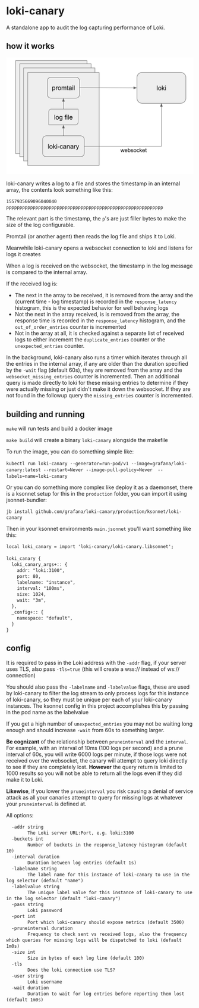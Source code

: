 
# loki-canary

A standalone app to audit the log capturing performance of Loki.

## how it works

![block_diagram](block.png)

loki-canary writes a log to a file and stores the timestamp in an internal array, the contents look something like this:

```nohighlight
1557935669096040040 ppppppppppppppppppppppppppppppppppppppppppppppppppppppppppp
```

The relevant part is the timestamp, the `p`'s are just filler bytes to make the size of the log configurable.

Promtail (or another agent) then reads the log file and ships it to Loki.

Meanwhile loki-canary opens a websocket connection to loki and listens for logs it creates

When a log is received on the websocket, the timestamp in the log message is compared to the internal array.

If the received log is:

  * The next in the array to be received, it is removed from the array and the (current time - log timestamp) is recorded in the `response_latency` histogram, this is the expected behavior for well behaving logs
  * Not the next in the array received, is is removed from the array, the response time is recorded in the `response_latency` histogram, and the `out_of_order_entries` counter is incremented
  * Not in the array at all, it is checked against a separate list of received logs to either increment the `duplicate_entries` counter or the `unexpected_entries` counter.

In the background, loki-canary also runs a timer which iterates through all the entries in the internal array, if any are older than the duration specified by the `-wait` flag (default 60s), they are removed from the array and the `websocket_missing_entries` counter is incremented.  Then an additional query is made directly to loki for these missing entries to determine if they were actually missing or just didn't make it down the websocket.  If they are not found in the followup query the `missing_entries` counter is incremented.

## building and running

`make` will run tests and build a docker image

`make build` will create a binary `loki-canary` alongside the makefile

To run the image, you can do something simple like:

`kubectl run loki-canary --generator=run-pod/v1 --image=grafana/loki-canary:latest --restart=Never --image-pull-policy=Never  --labels=name=loki-canary`

Or you can do something more complex like deploy it as a daemonset, there is a ksonnet setup for this in the `production` folder, you can import it using jsonnet-bundler:

```shell
jb install github.com/grafana/loki-canary/production/ksonnet/loki-canary
```

Then in your ksonnet environments `main.jsonnet` you'll want something like this:

```nohighlight
local loki_canary = import 'loki-canary/loki-canary.libsonnet';

loki_canary {
  loki_canary_args+:: {
    addr: "loki:3100",
    port: 80,
    labelname: "instance",
    interval: "100ms",
    size: 1024,
    wait: "3m",
  },
  _config+:: {
    namespace: "default",
  }
}

```

## config

It is required to pass in the Loki address with the `-addr` flag, if your server uses TLS, also pass `-tls=true` (this will create a wss:// instead of ws:// connection)

You should also pass the `-labelname` and `-labelvalue` flags, these are used by loki-canary to filter the log stream to only process logs for this instance of loki-canary, so they must be unique per each of your loki-canary instances.  The ksonnet config in this project accomplishes this by passing in the pod name as the labelvalue

If you get a high number of `unexpected_entries` you may not be waiting long enough and should increase `-wait` from 60s to something larger.

__Be cognizant__ of the relationship between `pruneinterval` and the `interval`.  For example, with an interval of 10ms (100 logs per second) and a prune interval of 60s, you will write 6000 logs per minute, if those logs were not received over the websocket, the canary will attempt to query loki directly to see if they are completely lost.  __However__ the query return is limited to 1000 results so you will not be able to return all the logs even if they did make it to Loki.

__Likewise__, if you lower the `pruneinterval` you risk causing a denial of service attack as all your canaries attempt to query for missing logs at whatever your `pruneinterval` is defined at.

All options:

```nohighlight
  -addr string
        The Loki server URL:Port, e.g. loki:3100
  -buckets int
        Number of buckets in the response_latency histogram (default 10)
  -interval duration
        Duration between log entries (default 1s)
  -labelname string
        The label name for this instance of loki-canary to use in the log selector (default "name")
  -labelvalue string
        The unique label value for this instance of loki-canary to use in the log selector (default "loki-canary")
  -pass string
        Loki password
  -port int
        Port which loki-canary should expose metrics (default 3500)
  -pruneinterval duration
        Frequency to check sent vs received logs, also the frequency which queries for missing logs will be dispatched to loki (default 1m0s)
  -size int
        Size in bytes of each log line (default 100)
  -tls
        Does the loki connection use TLS?
  -user string
        Loki username
  -wait duration
        Duration to wait for log entries before reporting them lost (default 1m0s)
```
